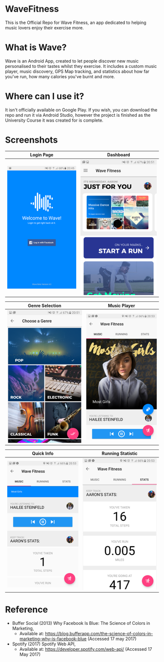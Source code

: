 # WaveFitness
This is the Official Repo for Wave Fitness, an app dedicated to helping music lovers enjoy their exercise more.

# What is Wave?
Wave is an Android App, created to let people discover new music personalised to their tastes whilst they exercise. It includes a custom music player, music discovery, GPS Map tracking, and statistics about how far you've run, how many calories you've burnt and more.

# Where can I use it?
It isn't officially available on Google Play. If you wish, you can download the repo and run it via Android Studio, however the project is finished as the University Course it was created for is complete. 

# Screenshots

| Login Page | Dashboard |
------------ | -------------
![](pic/1.png) | ![](pic/2.png)

| Genre Selection | Music Player |
------------ | -------------
![](pic/3.png) | ![](pic/4.png)

| Quick Info | Running Statistic |
------------ | -------------
![](pic/5.png) | ![](pic/6.png)

# Reference

* Buffer Social (2013) Why Facebook Is Blue: The Science of Colors in Marketing, 
  * Available at:  https://blog.bufferapp.com/the-science-of-colors-in-marketing-why-is-facebook-blue (Accessed 17 may 2017)
* Spotify (2017) Spotify Web API, 
  * Available at:  https://developer.spotify.com/web-api/ (Accessed 17 May 2017)

